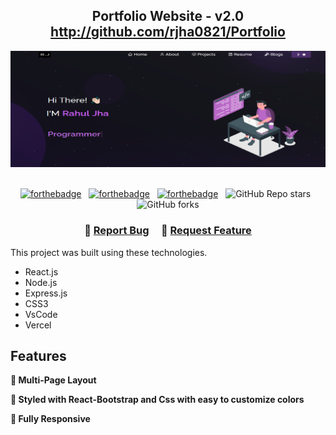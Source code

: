 <h2 align="center">
  Portfolio Website - v2.0<br/>
  <a href="http://github.com/rjha0821/Portfolio" target="_blank">http://github.com/rjha0821/Portfolio</a>
</h2>
<div align="center">
  <img alt="Demo" src="./Images/readme-img.png" />
</div>

<br/>

<center>

[![forthebadge](https://forthebadge.com/images/badges/built-with-love.svg)](https://forthebadge.com) &nbsp;
[![forthebadge](https://forthebadge.com/images/badges/made-with-javascript.svg)](https://forthebadge.com) &nbsp;
[![forthebadge](https://forthebadge.com/images/badges/open-source.svg)](https://forthebadge.com) &nbsp;
![GitHub Repo stars](https://img.shields.io/github/stars/rjha0821/Portfolio?color=red&logo=github&style=for-the-badge) &nbsp;
![GitHub forks](https://img.shields.io/github/forks/rjha0821/Portfolio?color=red&logo=github&style=for-the-badge)

</center>

<h3 align="center">
    🔹
    <a href="https://github.com/rjha0821/Portfolio/issues">Report Bug</a> &nbsp; &nbsp;
    🔹
    <a href="https://github.com/rjha0821/Portfolio/issues">Request Feature</a>
</h3>



This project was built using these technologies.

- React.js
- Node.js
- Express.js
- CSS3
- VsCode
- Vercel

## Features

**📖 Multi-Page Layout**

**🎨 Styled with React-Bootstrap and Css with easy to customize colors**

**📱 Fully Responsive**


